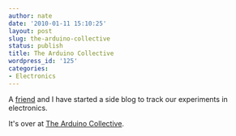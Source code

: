 ```yaml
---
author: nate
date: '2010-01-11 15:10:25'
layout: post
slug: the-arduino-collective
status: publish
title: The Arduino Collective
wordpress_id: '125'
categories:
- Electronics
---
```


A <a href="http://serialized.net/">friend</a> and I have started a side blog to track our experiments in electronics.

It's over at <a href="http://arduinocollective.com/">The Arduino Collective</a>.